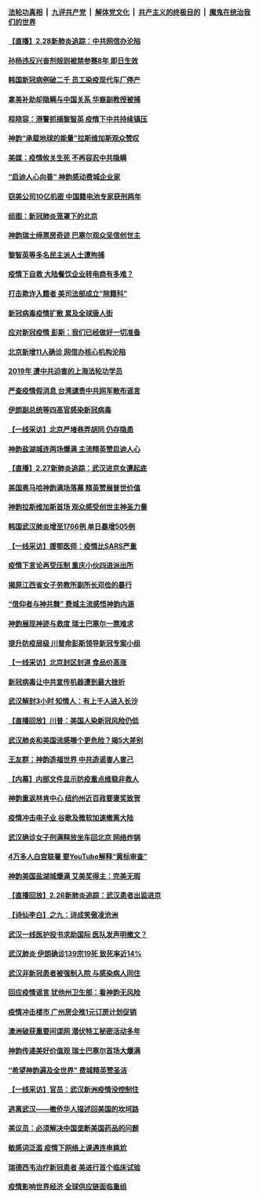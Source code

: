 ####  [法轮功真相](../../../../basic/blob/master/README.md?t=02282214) &nbsp;|&nbsp; [九评共产党](../../../../9ping.md/blob/master/README.md?t=02282214) &nbsp;|&nbsp; [解体党文化](../../../../jtdwh.md/blob/master/README.md?t=02282214)  &nbsp;|&nbsp; [共产主义的终极目的](../../../../gczydzjmd.md/blob/master/README.md?t=02282214) &nbsp;|&nbsp; [魔鬼在统治我们的世界](../../../../mgztzwmdsj.md/blob/master/README.md?t=02282214) 

#### [【直播】2.28新肺炎追踪：中共网信办沦陷](../pages/nf4514/n11902975.md?t=02282214) 

#### [孙杨违反兴奋剂规则被禁参赛8年 即日生效](../pages/nf4514/n11902928.md?t=02282214) 

#### [韩国新冠病例破二千 员工染疫现代车厂停产](../pages/nf4514/n11902630.md?t=02282214) 

#### [拿美补助却隐瞒与中国关系 华裔副教授被捕](../pages/nf4514/n11901687.md?t=02282214) 

#### [程晓容：港警抓捕黎智英 疫情下中共持续镇压](../pages/nf4514/n11902595.md?t=02282214) 

#### [神韵“承载地球的能量”拉斯维加斯观众赞叹](../pages/nf4514/n11902489.md?t=02282214) 

#### [美媒：疫情攸关生死 不再容忍中共隐瞒](../pages/nf4514/n11901694.md?t=02282214) 

#### [“启迪人心向善” 神韵感动费城企业家](../pages/nf4514/n11902335.md?t=02282214) 

#### [窃美公司10亿机密 中国籍电池专家获刑两年](../pages/nf4514/n11901996.md?t=02282214) 

#### [组图：新冠肺炎笼罩下的北京](../pages/nf4514/n11901202.md?t=02282214) 

#### [神韵瑞士缔票房奇迹 巴塞尔观众坚信创世主](../pages/nf4514/n11901860.md?t=02282214) 

#### [黎智英等多名民主派人士遭拘捕](../pages/nf4514/n11901691.md?t=02282214) 

#### [疫情下自救 大陆餐饮企业转电商有多难？](../pages/nf4514/n11901489.md?t=02282214) 

#### [打击欺诈入籍者 美司法部成立“除籍科”](../pages/nf4514/n11901364.md?t=02282214) 

#### [新冠病毒疫情扩散 累及全球唐人街](../pages/nf4514/n11901276.md?t=02282214) 

#### [应对新冠疫情 彭斯：我们已经做好一切准备](../pages/nf4514/n11901268.md?t=02282214) 

#### [北京新增11人确诊 网信办核心机构沦陷](../pages/nf4514/n11901041.md?t=02282214) 

#### [2019年 遭中共迫害的上海法轮功学员](../pages/nf4514/n11900714.md?t=02282214) 

#### [严查疫情假消息 台湾谴责中共网军散布谣言](../pages/nf4514/n11900739.md?t=02282214) 

#### [伊朗副总统等四高官感染新冠病毒](../pages/nf4514/n11900818.md?t=02282214) 

#### [【一线采访】北京严堵巷弄胡同 仍存隐患](../pages/nf4514/n11900723.md?t=02282214) 

#### [神韵盐湖城连两场爆满 主流精英赞启迪人心](../pages/nf4514/n11900603.md?t=02282214) 

#### [【直播】2.27新肺炎追踪：武汉进京女遭起底](../pages/nf4514/n11900415.md?t=02282214) 

#### [美国奥马哈神韵满场落幕 精英赞展普世价值](../pages/nf4514/n11900565.md?t=02282214) 

#### [神韵拉斯维加斯首场 观众感受创世主神圣力量](../pages/nf4514/n11900294.md?t=02282214) 

#### [韩国武汉肺炎增至1766例 单日暴增505例](../pages/nf4514/n11899748.md?t=02282214) 

#### [【一线采访】援鄂医师：疫情比SARS严重](../pages/nf4514/n11899583.md?t=02282214) 

#### [疫情下言论再受压制 重庆小伙四进派出所](../pages/nf4514/n11899264.md?t=02282214) 

#### [揭原江西省女子劳教所副所长邓俭的暴行](../pages/nf4514/n11898252.md?t=02282214) 

#### [“信仰者与神共舞” 费城主流感悟神韵内涵](../pages/nf4514/n11899302.md?t=02282214) 

#### [神韵展现神迹与救度 瑞士巴塞尔一票难求](../pages/nf4514/n11899191.md?t=02282214) 

#### [提升防疫层级 川普命彭斯领导新冠专案小组](../pages/nf4514/n11898934.md?t=02282214) 

#### [【一线采访】北京封区封道 食品价高涨](../pages/nf4514/n11898771.md?t=02282214) 

#### [新冠病毒让中共宣传机器遭到最大挫折](../pages/nf4514/n11898739.md?t=02282214) 

#### [武汉解封3小时 知情人：有上千人进入长沙](../pages/nf4514/n11898505.md?t=02282214) 

#### [【直播回放】川普：美国人染新冠风险仍低](../pages/nf4514/n11898088.md?t=02282214) 

#### [武汉肺炎和美国流感哪个更危险？揭5大差别](../pages/nf4514/n11888203.md?t=02282214) 

#### [王友群：神韵造福世界 中共造谣害人害己](../pages/nf4514/n11894895.md?t=02282214) 

#### [【内幕】内部文件显示防疫重点维稳非救人](../pages/nf4514/n11896183.md?t=02282214) 

#### [神韵重返林肯中心 纽约州近百政要褒奖致贺](../pages/nf4514/n11893366.md?t=02282214) 

#### [疫情冲击电子业 谷歌及微软加速撤离大陆](../pages/nf4514/n11898078.md?t=02282214) 

#### [武汉确诊女子刑满释放坐车回北京 网络炸锅](../pages/nf4514/n11897989.md?t=02282214) 

#### [4万多人白宫联署 要YouTube解释“黄标审查”](../pages/nf4514/n11897803.md?t=02282214) 

#### [神韵美国盐湖城爆满 艾美奖得主：完美无瑕](../pages/nf4514/n11897949.md?t=02282214) 

#### [【直播回放】2.26新肺炎追踪：武汉患者出监进京](../pages/nf4514/n11897551.md?t=02282214) 

#### [【诗仙李白】之九：诗成笑傲凌沧洲](../pages/nf4514/n11885478.md?t=02282214) 

#### [武汉一线医护投书求助国际 医队发声明撤文？](../pages/nf4514/n11897501.md?t=02282214) 

#### [武汉肺炎 伊朗确诊139宗19死 致死率近14%](../pages/nf4514/n11897547.md?t=02282214) 

#### [武汉非新冠患者被强制入院 与感染病人同住](../pages/nf4514/n11896414.md?t=02282214) 

#### [回应疫情谣言 犹他州卫生部：看神韵无风险](../pages/nf4514/n11896078.md?t=02282214) 

#### [疫情冲击楼市 广州房企推1元订房计划促销](../pages/nf4514/n11896386.md?t=02282214) 

#### [澳洲破获重要间谍网 潜伏特工秘密活动多年](../pages/nf4514/n11893839.md?t=02282214) 

#### [神韵传递美好价值观 瑞士巴塞尔首场大爆满](../pages/nf4514/n11896103.md?t=02282214) 

#### [“希望神韵遍及全世界” 费城精英赞圣洁](../pages/nf4514/n11897073.md?t=02282214) 

#### [【一线采访】官员：武汉新洲疫情没控制住](../pages/nf4514/n11895870.md?t=02282214) 

#### [逃离武汉——撤侨华人描述回美国的坎坷路](../pages/nf4514/n11895897.md?t=02282214) 

#### [美议员：必须解决中国垄断美国药品的问题](../pages/nf4514/n11895991.md?t=02282214) 

#### [敏感词泛滥 疫情下网络上课遇连串尴尬](../pages/nf4514/n11895793.md?t=02282214) 

#### [瑞德西韦治疗新冠患者 美进行首个临床试验](../pages/nf4514/n11895845.md?t=02282214) 

#### [疫情影响世界经济 全球供应链面临重组](../pages/nf4514/n11895634.md?t=02282214) 

